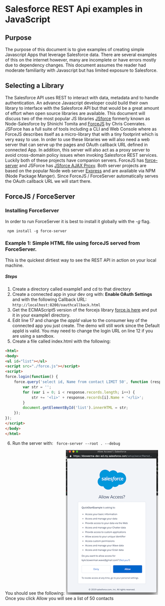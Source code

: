 # Salesforce REST Api examples in JavaScript

## Purpose

The purpose of this document is to give examples of creating simple Javascript Apps that leverage Salesforce data.   There are several examples of this on the internet however, many are incomplete or have errors mostly due to dependency changes.  This document assumes the reader had moderate familiarity with Javascript but has limited exposure to Salesforce.

## Selecting a Library

The Salesforce API uses REST to interact with data, metadata and to handle authentication. An advance Javascript developer could build their own library to interface with the Salesforce API but that would be a great amount of effort when open source libraries are available.  This document will discuss two of the most popular JS libraries [JSforce](https://jsforce.github.io/) formerly known as Node-Salesforce by Shinichi Tomita and [ForceJS](https://github.com/ccoenraets/forcejs) by Chris Coenrates.  JSForce has a full suite of tools including a CLI and Web Console where as ForceJS describes itself as a micro-library that with a tiny footprint which is very easy to use.  In order to use these libraries we will also need a web server that can serve up the pages and OAuth callback URL defined in connected App.  In addition, this server will also act as a proxy server to avoid cross-domain policy issues when invoking Salesforce REST services.  Luckily both of these projects have companion servers.  ForceJS has [force-server](https://github.com/ccoenraets/force-server) and JSForce has [JSforce AJAX Proxy](https://github.com/jsforce/jsforce-ajax-proxy).  Both server projects are based on the popular Node web server [Express](https://expressjs.com/) and are available via NPM (Node Package Manger).  Since ForceJS / ForceServer automatically serves the OAuth callback URL we will start there.

## ForceJS / ForceServer

### Installing ForceServer

In order to run ForceServer it is best to install it globally with the *-g* flag.

     npm install -g force-server

### Example 1: Simple HTML file using forceJS served from ForceServer.

This is the quickest dirtiest way to see the REST API in action on your local machine.

##### Steps

1. Create a directory called example1 and cd to that directory
2. Create a connected app in your dev org with: **Enable OAuth Settings** and with the following Callback URL: ```http://localhost:8200/oauthcallback.html```
3. Get the ECMAScript5 version of the forcejs library [force.js here](http://ccoenraets.github.io/forcejs/force.js) and put it in your example1 directory.
4. Edit line 17  and change the *appId* value to the consumer key of the connected app you just create.  The demo will still work since the Default appId is valid.  You may need to change the login URL on line 12 if you are using a sandbox.
5. Create a file called index.html with the following:
```html
<html>
<body>
<ul id="list"></ul>
<script src="./force.js"></script>
<script>
force.login(function() {
    force.query('select id, Name from contact LIMIT 50', function (response) {
        var str = '';
        for (var i = 0; i < response.records.length; i++) {
            str += '<li>' + response.records[i].Name + '</li>';
        }
        document.getElementById('list').innerHTML = str;
    });
});
</script>
</body>
</html>
```
6. Run the server with:  ``` force-server --root . --debug```

You should see the following:
![](images/example1AuthApp.png)
Once you click Allow you will see a list of 50 contacts
